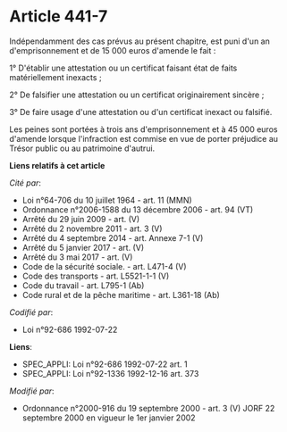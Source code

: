 # Article 441-7

Indépendamment des cas prévus au présent chapitre, est puni d'un an d'emprisonnement et de 15 000 euros d'amende le fait :

1° D'établir une attestation ou un certificat faisant état de faits matériellement inexacts ;

2° De falsifier une attestation ou un certificat originairement sincère ;

3° De faire usage d'une attestation ou d'un certificat inexact ou falsifié.

Les peines sont portées à trois ans d'emprisonnement et à 45 000 euros d'amende lorsque l'infraction est commise en vue de
porter préjudice au Trésor public ou au patrimoine d'autrui.

**Liens relatifs à cet article**

_Cité par_:

  - Loi n°64-706 du 10 juillet 1964 - art. 11 (MMN)
  - Ordonnance n°2006-1588 du 13 décembre 2006 - art. 94 (VT)
  - Arrêté du 29 juin 2009 - art. (V)
  - Arrêté du 2 novembre 2011 - art. 3 (V)
  - Arrêté du 4 septembre 2014 - art. Annexe 7-1 (V)
  - Arrêté du 5 janvier 2017 - art. (V)
  - Arrêté du 3 mai 2017 - art. (V)
  - Code de la sécurité sociale. - art. L471-4 (V)
  - Code des transports - art. L5521-1-1 (V)
  - Code du travail - art. L795-1 (Ab)
  - Code rural et de la pêche maritime - art. L361-18 (Ab)

_Codifié par_:

  - Loi n°92-686 1992-07-22

**Liens**:

  - SPEC_APPLI: Loi n°92-686 1992-07-22 art. 1
  - SPEC_APPLI: Loi n°92-1336 1992-12-16 art. 373

_Modifié par_:

  - Ordonnance n°2000-916 du 19 septembre 2000 - art. 3 (V) JORF 22 septembre 2000 en vigueur le 1er janvier 2002
